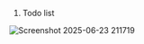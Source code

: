 1. Todo list
   
![Screenshot 2025-06-23 211719](https://github.com/user-attachments/assets/0d8b7488-ba9f-4a44-8dea-ab361db9df56)

